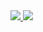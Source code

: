 <a href="https://github.com/akmallxx">
<img src="https://github.com/akmallxx/github-stats/blob/master/generated/overview.svg#gh-dark-mode-only" />
<img src="https://github.com/akmallxx/github-stats/blob/master/generated/languages.svg#gh-dark-mode-only" />
</a>
